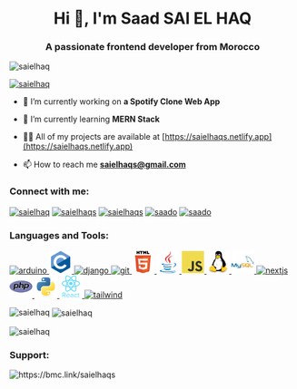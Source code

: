 <h1 align="center">Hi 👋, I'm Saad SAI EL HAQ</h1>
<h3 align="center">A passionate frontend developer from Morocco</h3>

<p align="left"> <img src="https://komarev.com/ghpvc/?username=saielhaq&label=Profile%20views&color=0e75b6&style=flat" alt="saielhaq" /> </p>

<p align="left"> <a href="https://twitter.com/saielhaq" target="_blank"><img src="https://img.shields.io/twitter/follow/saielhaq?logo=twitter&style=for-the-badge" alt="saielhaq" /></a> </p>

- 🔭 I’m currently working on **a Spotify Clone Web App**

- 🌱 I’m currently learning **MERN Stack**

- 👨‍💻 All of my projects are available at [https://saielhaqs.netlify.app](https://saielhaqs.netlify.app)

- 📫 How to reach me **saielhaqs@gmail.com**

<h3 align="left">Connect with me:</h3>
<p align="left">
<a href="https://twitter.com/saielhaq" target="blank"><img align="center" src="https://raw.githubusercontent.com/rahuldkjain/github-profile-readme-generator/master/src/images/icons/Social/twitter.svg" alt="saielhaq" height="30" width="40" /></a>
<a href="https://linkedin.com/in/saielhaqs" target="blank"><img align="center" src="https://raw.githubusercontent.com/rahuldkjain/github-profile-readme-generator/master/src/images/icons/Social/linked-in-alt.svg" alt="saielhaqs" height="30" width="40" /></a>
<a href="https://instagram.com/saielhaqs" target="blank"><img align="center" src="https://raw.githubusercontent.com/rahuldkjain/github-profile-readme-generator/master/src/images/icons/Social/instagram.svg" alt="saielhaqs" height="30" width="40" /></a>
<a href="https://www.codechef.com/users/saado" target="blank"><img align="center" src="https://cdn.jsdelivr.net/npm/simple-icons@3.1.0/icons/codechef.svg" alt="saado" height="30" width="40" /></a>
<a href="https://www.leetcode.com/saado" target="blank"><img align="center" src="https://raw.githubusercontent.com/rahuldkjain/github-profile-readme-generator/master/src/images/icons/Social/leet-code.svg" alt="saado" height="30" width="40" /></a>
</p>

<h3 align="left">Languages and Tools:</h3>
<p align="left"> <a href="https://www.arduino.cc/" target="_blank" rel="noreferrer"> <img src="https://cdn.worldvectorlogo.com/logos/arduino-1.svg" alt="arduino" width="40" height="40"/> </a> <a href="https://www.cprogramming.com/" target="_blank" rel="noreferrer"> <img src="https://raw.githubusercontent.com/devicons/devicon/master/icons/c/c-original.svg" alt="c" width="40" height="40"/> </a> <a href="https://www.djangoproject.com/" target="_blank" rel="noreferrer"> <img src="https://cdn.worldvectorlogo.com/logos/django.svg" alt="django" width="40" height="40"/> </a> <a href="https://git-scm.com/" target="_blank" rel="noreferrer"> <img src="https://www.vectorlogo.zone/logos/git-scm/git-scm-icon.svg" alt="git" width="40" height="40"/> </a> <a href="https://www.w3.org/html/" target="_blank" rel="noreferrer"> <img src="https://raw.githubusercontent.com/devicons/devicon/master/icons/html5/html5-original-wordmark.svg" alt="html5" width="40" height="40"/> </a> <a href="https://www.java.com" target="_blank" rel="noreferrer"> <img src="https://raw.githubusercontent.com/devicons/devicon/master/icons/java/java-original.svg" alt="java" width="40" height="40"/> </a> <a href="https://developer.mozilla.org/en-US/docs/Web/JavaScript" target="_blank" rel="noreferrer"> <img src="https://raw.githubusercontent.com/devicons/devicon/master/icons/javascript/javascript-original.svg" alt="javascript" width="40" height="40"/> </a> <a href="https://www.linux.org/" target="_blank" rel="noreferrer"> <img src="https://raw.githubusercontent.com/devicons/devicon/master/icons/linux/linux-original.svg" alt="linux" width="40" height="40"/> </a> <a href="https://www.mysql.com/" target="_blank" rel="noreferrer"> <img src="https://raw.githubusercontent.com/devicons/devicon/master/icons/mysql/mysql-original-wordmark.svg" alt="mysql" width="40" height="40"/> </a> <a href="https://nextjs.org/" target="_blank" rel="noreferrer"> <img src="https://cdn.worldvectorlogo.com/logos/nextjs-2.svg" alt="nextjs" width="40" height="40"/> </a> <a href="https://www.php.net" target="_blank" rel="noreferrer"> <img src="https://raw.githubusercontent.com/devicons/devicon/master/icons/php/php-original.svg" alt="php" width="40" height="40"/> </a> <a href="https://www.python.org" target="_blank" rel="noreferrer"> <img src="https://raw.githubusercontent.com/devicons/devicon/master/icons/python/python-original.svg" alt="python" width="40" height="40"/> </a> <a href="https://reactjs.org/" target="_blank" rel="noreferrer"> <img src="https://raw.githubusercontent.com/devicons/devicon/master/icons/react/react-original-wordmark.svg" alt="react" width="40" height="40"/> </a> <a href="https://tailwindcss.com/" target="_blank" rel="noreferrer"> <img src="https://www.vectorlogo.zone/logos/tailwindcss/tailwindcss-icon.svg" alt="tailwind" width="40" height="40"/> </a> </p>

<p><img align="left" src="https://github-readme-stats.vercel.app/api/top-langs?username=saielhaq&show_icons=true&locale=en&layout=compact" alt="saielhaq" /></p>

<p>&nbsp;<img align="center" src="https://github-readme-stats.vercel.app/api?username=saielhaq&show_icons=true&locale=en" alt="saielhaq" /></p>

<p><img align="center" src="https://github-readme-streak-stats.herokuapp.com/?user=saielhaq&" alt="saielhaq" /></p>

<h3 align="left">Support:</h3>
<p><a href="https://www.buymeacoffee.com/saielhaqs"> <img align="left" src="https://cdn.buymeacoffee.com/buttons/v2/default-yellow.png" height="50" width="210" alt="https://bmc.link/saielhaqs" /></a></p><br><br>
